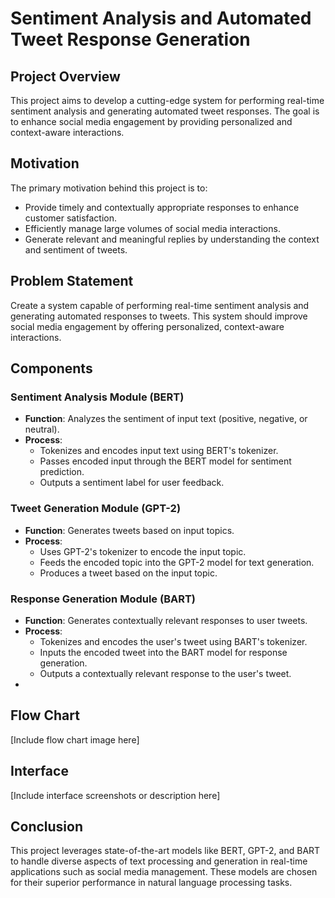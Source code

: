# Sentiment Analysis and Automated Tweet Response Generation

## Project Overview

This project aims to develop a cutting-edge system for performing real-time sentiment analysis and generating automated tweet responses. The goal is to enhance social media engagement by providing personalized and context-aware interactions.

## Motivation

The primary motivation behind this project is to:
- Provide timely and contextually appropriate responses to enhance customer satisfaction.
- Efficiently manage large volumes of social media interactions.
- Generate relevant and meaningful replies by understanding the context and sentiment of tweets.

## Problem Statement

Create a system capable of performing real-time sentiment analysis and generating automated responses to tweets. This system should improve social media engagement by offering personalized, context-aware interactions.

## Components

### Sentiment Analysis Module (BERT)
- **Function**: Analyzes the sentiment of input text (positive, negative, or neutral).
- **Process**:
  - Tokenizes and encodes input text using BERT's tokenizer.
  - Passes encoded input through the BERT model for sentiment prediction.
  - Outputs a sentiment label for user feedback.

### Tweet Generation Module (GPT-2)
- **Function**: Generates tweets based on input topics.
- **Process**:
  - Uses GPT-2's tokenizer to encode the input topic.
  - Feeds the encoded topic into the GPT-2 model for text generation.
  - Produces a tweet based on the input topic.

### Response Generation Module (BART)
- **Function**: Generates contextually relevant responses to user tweets.
- **Process**:
  - Tokenizes and encodes the user's tweet using BART's tokenizer.
  - Inputs the encoded tweet into the BART model for response generation.
  - Outputs a contextually relevant response to the user's tweet.
- 
## Flow Chart

[Include flow chart image here]

## Interface

[Include interface screenshots or description here]

## Conclusion

This project leverages state-of-the-art models like BERT, GPT-2, and BART to handle diverse aspects of text processing and generation in real-time applications such as social media management. These models are chosen for their superior performance in natural language processing tasks.
